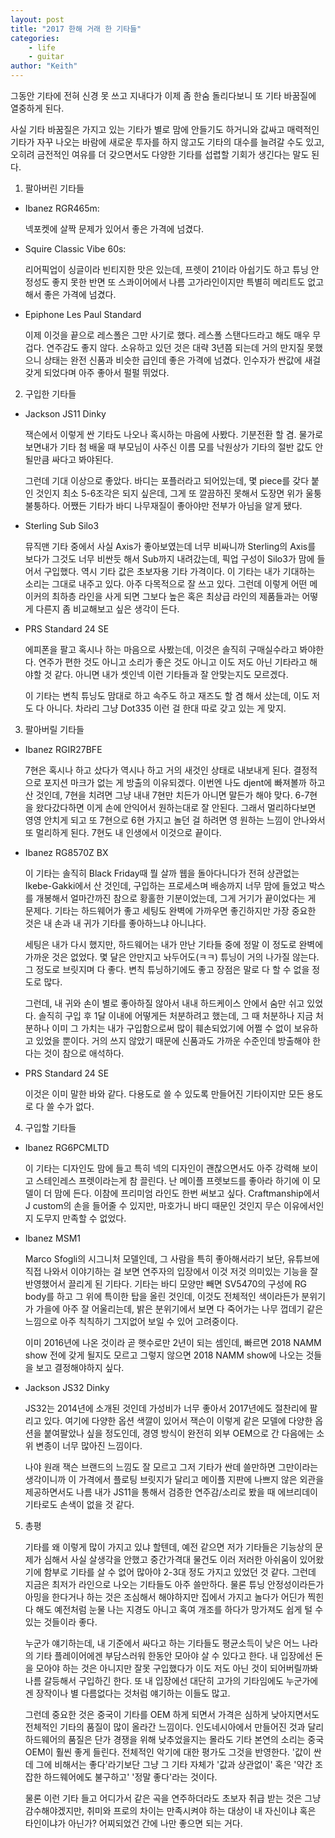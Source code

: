 ```yaml
---
layout: post
title: "2017 한해 거래 한 기타들"
categories:
    - life
    - guitar
author: "Keith"
---
```


그동안 기타에 전혀 신경 못 쓰고 지내다가 이제 좀 한숨 돌리다보니 또 기타 바꿈질에 열중하게 된다.

사실 기타 바꿈질은 가지고 있는 기타가 별로 맘에 안들기도 하거니와 값싸고 매력적인 기타가 자꾸 나오는 바람에 새로운 투자를 하지 않고도 기타의 대수를 늘려갈 수도 있고, 오히려 금전적인 여유를 더 갖으면서도 다양한 기타를 섭렵할 기회가 생긴다는 말도 된다. 

1. 팔아버린 기타들

- Ibanez RGR465m: 
   
   넥포켓에 살짝 문제가 있어서 좋은 가격에 넘겼다.

- Squire Classic Vibe 60s:

   리어픽업이 싱글이라 빈티지한 맛은 있는데, 프렛이 21이라 아쉽기도 하고 튜닝 안정성도 좋지 못한 반면 또 스콰이어에서 나름 고가라인이지만 특별히 메리트도 없고 해서 좋은 가격에 넘겼다.

- Epiphone Les Paul Standard

   이제 이것을 끝으로 레스폴은 그만 사기로 했다. 레스폴 스탠다드라고 해도 매우 무겁다. 연주감도 좋지 않다. 소유하고 있던 것은 대략 3년쯤 되는데 거의 만지질 못했으니 상태는 완전 신품과 비슷한 급인데 좋은 가격에 넘겼다. 인수자가 싼값에 새걸 갖게 되었다며 아주 좋아서 펄펄 뛰었다. 

2. 구입한 기타들

- Jackson JS11 Dinky

   잭슨에서 이렇게 싼 기타도 나오나 혹시하는 마음에 사봤다. 기분전환 할 겸. 물가로 보면내가 기타 첨 배울 때 부모님이 사주신 이름 모를 낙원상가 기타의 절반 값도 안될만큼 싸다고 봐야된다.
   
   그런데 기대 이상으로 좋았다. 바디는 포플러라고 되어있는데, 몇 piece를 갖다 붙인 것인지 최소 5-6조각은 되지 싶은데, 그게 또 깔끔하진 못해서 도장면 위가 울퉁불퉁하다. 어쨌든 기타가 바디 나무재질이 좋아야만 전부가 아님을 알게 됐다.

- Sterling Sub Silo3

   뮤직맨 기타 중에서 사실 Axis가 좋아보였는데 너무 비싸니까 Sterling의 Axis를 보다가 그것도 너무 비싼듯 해서 Sub까지 내려갔는데, 픽업 구성이 Silo3가 맘에 들어서 구입했다. 역시 기타 값은 초보자용 기타 가격이다. 이 기타는 내가 기대하는 소리는 그대로 내주고 있다. 아주 다목적으로 잘 쓰고 있다. 그런데 이렇게 어떤 메이커의 최하층 라인을 사게 되면 그보다 높은 혹은 최상급 라인의 제품들과는 어떻게 다른지 좀 비교해보고 싶은 생각이 든다.

- PRS Standard 24 SE

   에피폰을 팔고 혹시나 하는 마음으로 사봤는데, 이것은 솔직히 구매실수라고 봐야한다. 연주가 편한 것도 아니고 소리가 좋은 것도 아니고 이도 저도 아닌 기타라고 해야할 것 같다. 아니면 내가 셋인넥 이런 기타들과 잘 안맞는지도 모르겠다.

   이 기타는 변칙 튜닝도 맘대로 하고 속주도 하고 재즈도 할 겸 해서 샀는데, 이도 저도 다 아니다. 차라리 그냥 Dot335 이런 걸 한대 따로 갖고 있는 게 맞지. 

3. 팔아버릴 기타들

- Ibanez RGIR27BFE

   7현은 혹시나 하고 샀다가 역시나 하고 거의 새것인 상태로 내보내게 된다. 결정적으로 포지션 마크가 없는 게 방출의 이유되겠다. 이번엔 나도 djent에 빠져볼까 하고 산 것인데, 7현을 치려면 그냥 내내 7현만 치든가 아니면 말든가 해야 맞다. 6-7현을 왔다갔다하면 이게 손에 안익어서 원하는대로 잘 안된다. 그래서 멀리하다보면 영영 안치게 되고 또 7현으로 6현 가지고 놀던 걸 하려면 영 원하는 느낌이 안나와서 또 멀리하게 된다. 7현도 내 인생에서 이것으로 끝이다.

- Ibanez RG8570Z BX

   이 기타는 솔직히 Black Friday때 뭘 살까 웹을 돌아다니다가 전혀 상관없는 Ikebe-Gakki에서 산 것인데, 구입하는 프로세스며 배송까지 너무 맘에 들었고 박스를 개봉해서 얼마간까진 참으로 황홀한 기분이었는데, 그게 거기가 끝이었다는 게 문제다. 기타는 하드웨어가 좋고 세팅도 완벽에 가까우면 좋긴하지만 가장 중요한 것은 내 손과 내 귀가 기타를 좋아하느냐 아니냐다. 

   세팅은 내가 다시 했지만, 하드웨어는 내가 만난 기타들 중에 정말 이 정도로 완벽에 가까운 것은 없었다. 몇 달은 안만지고 놔두어도(ㅋㅋ) 튜닝이 거의 나가질 않는다. 그 정도로 브릿지며 다 좋다. 변칙 튜닝하기에도 좋고 장점은 말로 다 할 수 없을 정도로 많다. 

   그런데, 내 귀와 손이 별로 좋아하질 않아서 내내 하드케이스 안에서 숨만 쉬고 있었다. 솔직히 구입 후 1달 이내에 어떻게든 처분하려고 했는데, 그 때 처분하나 지금 처분하나 이미 그 가치는 내가 구입함으로써 많이 훼손되었기에 어쩔 수 없이 보유하고 있었을 뿐이다. 거의 쓰지 않았기 때문에 신품과도 가까운 수준인데 방출해야 한다는 것이 참으로 애석하다. 

- PRS Standard 24 SE

   이것은 이미 말한 바와 같다. 다용도로 쓸 수 있도록 만들어진 기타이지만 모든 용도로 다 쓸 수가 없다. 

4. 구입할 기타들

- Ibanez RG6PCMLTD

   이 기타는 디자인도 맘에 들고 특히 넥의 디자인이 괜찮으면서도 아주 강력해 보이고 스테인레스 프렛이라는게 참 끌린다. 난 메이플 프렛보드를 좋아라 하기에 이 모델이 더 맘에 든다. 이참에 프리미엄 라인도 한번 써보고 싶다. Craftmanship에서 J custom의 손을 들어줄 수 있지만, 마호가니 바디 때문인 것인지 무슨 이유에서인지 도무지 만족할 수 없었다. 

- Ibanez MSM1

   Marco Sfogli의 시그니처 모델인데, 그 사람을 특히 좋아해서라기 보단, 유튜브에 직접 나와서 이야기하는 걸 보면 연주자의 입장에서 이것 저것 의미있는 기능을 잘 반영했어서 끌리게 된 기타다. 기타는 바디 모양만 빼면 SV5470의 구성에 RG body를 하고 그 위에 특이한 탑을 올린 것인데, 이것도 전체적인 색이라든가 분위기가 가을에 아주 잘 어울리는데, 밝은 분위기에서 보면 다 죽어가는 나무 껍데기 같은 느낌으로 아주 칙칙하기 그지없어 보일 수 있어 고려중이다. 
   
   이미 2016년에 나온 것이라 곧 햇수로만 2년이 되는 셈인데, 빠르면 2018 NAMM show 전에 갖게 될지도 모르고 그렇지 않으면 2018 NAMM show에 나오는 것들을 보고 결정해야하지 싶다. 

- Jackson JS32 Dinky

   JS32는 2014년에 소개된 것인데 가성비가 너무 좋아서 2017년에도 절찬리에 팔리고 있다. 여기에 다양한 옵션 색깔이 있어서 잭슨이 이렇게 같은 모델에 다양한 옵션을 붙여팔았나 싶을 정도인데, 경영 방식이 완전히 외부 OEM으로 간 다음에는 소위 변종이 너무 많아진 느낌이다. 

   나야 원래 잭슨 브랜드의 느낌도 잘 모르고 그저 기타가 싼데 쓸만하면 그만이라는 생각이니까 이 가격에서 플로팅 브릿지가 달리고 메이플 지판에 나쁘지 않은 외관을 제공하면서도 나름 내가 JS11을 통해서 검증한 연주감/소리로 봤을 때 에브리데이 기타로도 손색이 없을 것 같다.


5. 총평

   기타를 왜 이렇게 많이 가지고 있냐 할텐데, 예전 같으면 저가 기타들은 기능상의 문제가 심해서 사실 살생각을 안했고 중간가격대 물건도 이러 저러한 아쉬움이 있어왔기에 함부로 기타를 살 수 없어 많아야 2-3대 정도 가지고 있었던 것 같다. 그런데 지금은 최저가 라인으로 나오는 기타들도 아주 쓸만하다. 물론 튜닝 안정성이라든가 아밍을 한다거나 하는 것은 조심해서 해야하지만 집에서 가지고 놀다가 어딘가 찍힌다 해도 예전처럼 눈물 나는 지경도 아니고 혹여 개조를 하다가 망가져도 쉽게 털 수 있는 것들이라 좋다. 

   누군가 얘기하는데, 내 기준에서 싸다고 하는 기타들도 평균소득이 낮은 어느 나라의 기타 플레이어에겐 부담스러워 한동안 모아야 살 수 있다고 한다. 내 입장에선 돈을 모아야 하는 것은 아니지만 잘못 구입했다가 이도 저도 아닌 것이 되어버릴까봐 나름 갈등해서 구입하긴 한다. 또 내 입장에선 대단히 고가의 기타임에도 누군가에겐 장작이나 별 다름없다는 것처럼 얘기하는 이들도 많고. 
   
   그런데 중요한 것은 중국이 기타를 OEM 하게 되면서 가격은 심하게 낮아지면서도 전체적인 기타의 품질이 많이 올라간 느낌이다. 인도네시아에서 만들어진 것과 달리 하드웨어의 품질은 단가 경쟁을 위해 낮추었을지는 몰라도 기타 본연의 소리는 중국 OEM이 훨씬 좋게 들린다. 전체적인 악기에 대한 평가도 그것을 반영한다. '값이 싼데 그에 비해서는 좋다'라기보단 그냥 그 기타 자체가 '값과 상관없이' 혹은 '약간 조잡한 하드웨어에도 불구하고' '정말 좋다'라는 것이다. 

   물론 이런 기타 들고 어디가서 같은 곡을 연주하더라도 초보자 취급 받는 것은 그냥 감수해야겠지만, 취미와 프로의 차이는 만족시켜야 하는 대상이 내 자신이냐 혹은 타인이냐가 아닌가? 어찌되었건 간에 나만 좋으면 되는 거다. 

